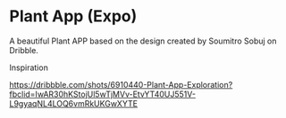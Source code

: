 # Plant App (Expo)

A beautiful Plant APP based on the design created by Soumitro Sobuj on Dribble.

Inspiration

https://dribbble.com/shots/6910440-Plant-App-Exploration?fbclid=IwAR30hKStojUl5wTjMVv-EtvYT40UJ551V-L9gyaqNL4LOQ6vmRkUKGwXYTE